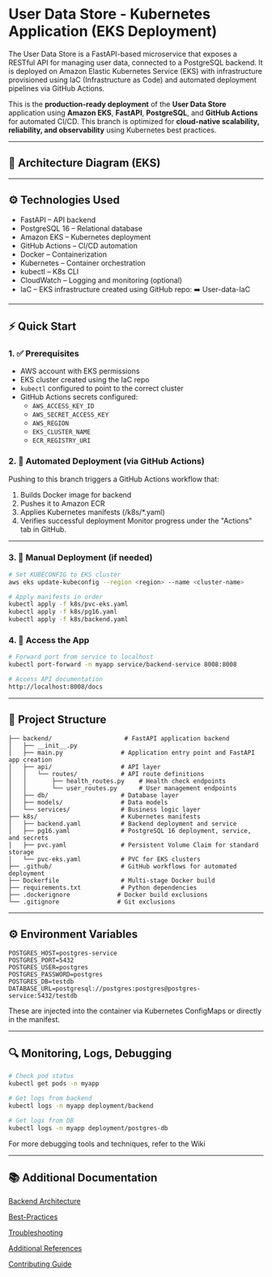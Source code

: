 # User Data Store - Kubernetes Application (EKS Deployment)

The User Data Store is a FastAPI-based microservice that exposes a RESTful API for managing user data, connected to a PostgreSQL backend. It is deployed on Amazon Elastic Kubernetes Service (EKS) with infrastructure provisioned using IaC (Infrastructure as Code) and automated deployment pipelines via GitHub Actions.

This is the **production-ready deployment** of the **User Data Store** application using **Amazon EKS**, **FastAPI**, **PostgreSQL**, and **GitHub Actions** for automated CI/CD.
This branch is optimized for **cloud-native scalability, reliability, and observability** using Kubernetes best practices.

---

## 📐 Architecture Diagram (EKS)

---

## ⚙️ Technologies Used

* FastAPI – API backend
* PostgreSQL 16 – Relational database
* Amazon EKS – Kubernetes deployment
* GitHub Actions – CI/CD automation
* Docker – Containerization
* Kubernetes – Container orchestration
* kubectl – K8s CLI
* CloudWatch – Logging and monitoring (optional)
* IaC – EKS infrastructure created using GitHub repo: ➡️ User-data-IaC

---

## ⚡ Quick Start

### 1. ✅ Prerequisites

* AWS account with EKS permissions
* EKS cluster created using the IaC repo
* `kubectl` configured to point to the correct cluster
* GitHub Actions secrets configured:
  * `AWS_ACCESS_KEY_ID`
  * `AWS_SECRET_ACCESS_KEY`
  * `AWS_REGION`
  * `EKS_CLUSTER_NAME`
  * `ECR_REGISTRY_URI`

### 2. 🚀 Automated Deployment (via GitHub Actions)

Pushing to this branch triggers a GitHub Actions workflow that:
1. Builds Docker image for backend
2. Pushes it to Amazon ECR
3. Applies Kubernetes manifests (/k8s/*.yaml)
4. Verifies successful deployment
Monitor progress under the "Actions" tab in GitHub.

---

### 3. 🚀 Manual Deployment (if needed)

```bash
# Set KUBECONFIG to EKS cluster
aws eks update-kubeconfig --region <region> --name <cluster-name>

# Apply manifests in order
kubectl apply -f k8s/pvc-eks.yaml
kubectl apply -f k8s/pg16.yaml
kubectl apply -f k8s/backend.yaml
```

### 4. 🔎 Access the App

```bash
# Forward port from service to localhost
kubectl port-forward -n myapp service/backend-service 8008:8008

# Access API documentation
http://localhost:8008/docs
```

---

## 📁 Project Structure

```
├── backend/                    # FastAPI application backend
│   ├── __init__.py
│   ├── main.py                # Application entry point and FastAPI app creation
│   ├── api/                   # API layer
│   │   └── routes/            # API route definitions
│   │       ├── health_routes.py    # Health check endpoints
│   │       └── user_routes.py      # User management endpoints
│   ├── db/                    # Database layer
│   ├── models/                # Data models
│   └── services/              # Business logic layer
├── k8s/                       # Kubernetes manifests
│   ├── backend.yaml           # Backend deployment and service
│   ├── pg16.yaml              # PostgreSQL 16 deployment, service, and secrets
│   ├── pvc.yaml               # Persistent Volume Claim for standard storage
│   └── pvc-eks.yaml           # PVC for EKS clusters
├── .github/                   # GitHub workflows for automated deployment
├── Dockerfile                 # Multi-stage Docker build
├── requirements.txt           # Python dependencies
├── .dockerignore             # Docker build exclusions
└── .gitignore                # Git exclusions
```

---

## ⚙️ Environment Variables

```env
POSTGRES_HOST=postgres-service
POSTGRES_PORT=5432
POSTGRES_USER=postgres
POSTGRES_PASSWORD=postgres
POSTGRES_DB=testdb
DATABASE_URL=postgresql://postgres:postgres@postgres-service:5432/testdb
```
These are injected into the container via Kubernetes ConfigMaps or directly in the manifest.

---

## 🔍 Monitoring, Logs, Debugging

```bash
# Check pod status
kubectl get pods -n myapp

# Get logs from backend
kubectl logs -n myapp deployment/backend

# Get logs from DB
kubectl logs -n myapp deployment/postgres-db
```
For more debugging tools and techniques, refer to the Wiki

---

## 📚 Additional Documentation

[Backend Architecture](https://github.com/sudarshan-rp/User-data-store/wiki/Backend-Architecture)

[Best-Practices](https://github.com/sudarshan-rp/User-data-store/wiki/%F0%9F%8F%86-Best-Practices)  

[Troubleshooting](https://github.com/sudarshan-rp/User-data-store/wiki/%F0%9F%94%A7-Troubleshooting)

[Additional References](https://github.com/sudarshan-rp/User-data-store/wiki/%F0%9F%93%9A-Additional-References)

[Contributing Guide](https://github.com/sudarshan-rp/User-data-store/wiki/%F0%9F%A4%9D-Contributing-Guide)
